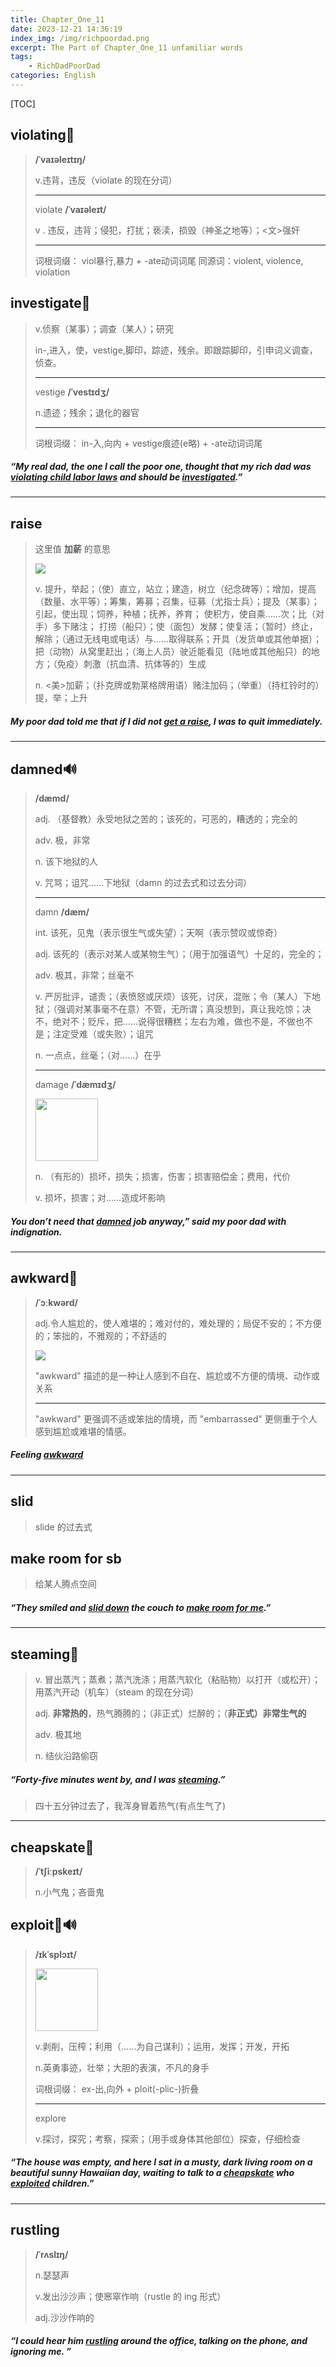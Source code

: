 ```yaml
---
title: Chapter_One_11
date: 2023-12-21 14:36:19
index_img: /img/richpoordad.png
excerpt: The Part of Chapter_One_11 unfamiliar words
tags: 
    - RichDadPoorDad
categories: English
---
```


[TOC]

## violating🚩

> **/ˈvaɪəleɪtɪŋ/**
>
> v.违背，违反（violate 的现在分词）
>
> ---
>
> violate  **/ˈvaɪəleɪt/**
>
> v . 违反，违背；侵犯，打扰；亵渎，损毁（神圣之地等）；<文>强奸
>
> ---
>
> 词根词缀： viol暴行,暴力 + -ate动词词尾 同源词：violent, violence, violation

## investigate🚩

> v.侦察（某事）；调查（某人）；研究
>
> in-,进入，使，vestige,脚印，踪迹，残余。即跟踪脚印，引申词义调查，侦查。
>
> ---
>
> vestige **/ˈvestɪdʒ/**
>
> n.遗迹；残余；退化的器官
>
> ---
>
>  词根词缀： in-入,向内 + vestige痕迹(e略) + -ate动词词尾

##### “My real dad, the one I call the poor one, thought that my rich dad was <u>**violating** child labor laws</u> and should be **<u>investigated</u>**.”

---

## raise

> 这里值  **加薪** 的意思
>
> <img src="https://ydlunacommon-cdn.nosdn.127.net/fa4ffeff4a58cd23d92341fc452f7b6a.jpg" widht="100">
>
> v.
> 提升，举起；（使）直立，站立；建造，树立（纪念碑等）；增加，提高（数量、水平等）；筹集，筹募；召集，征募（尤指士兵）；提及（某事）；引起，使出现；饲养，种植；抚养，养育； 使积方，使自乘……次；比（对手）多下赌注； 打捞（船只）；使（面包）发酵；使复活；（暂时）终止，解除；（通过无线电或电话）与……取得联系；开具（发货单或其他单据）；把（动物）从窝里赶出；（海上人员）驶近能看见（陆地或其他船只）的地方；（免疫）刺激（抗血清、抗体等的）生成
>
> n.
> <美>加薪；（扑克牌或勃莱格牌用语）赌注加码；（举重）（持杠铃时的）提，举；上升

##### My poor dad told me that if I did not <u>get a **raise**</u>, I was to quit immediately.

---

## damned🔊

> **/dæmd/**
>
> adj.
> （基督教）永受地狱之苦的；该死的，可恶的，糟透的；完全的
>
> adv.
> 极，非常
>
> n.
> 该下地狱的人
>
> v.
> 咒骂；诅咒……下地狱（damn 的过去式和过去分词）
>
> ---
>
> damn **/dæm/**
>
> int.
> 该死，见鬼（表示很生气或失望）；天啊（表示赞叹或惊奇）
>
> adj.
> 该死的（表示对某人或某物生气）；（用于加强语气）十足的，完全的；
>
> adv.
> 极其，非常；丝毫不
>
> v.
> 严厉批评，谴责；（表愤怒或厌烦）该死，讨厌，混账；令（某人）下地狱；（强调对某事毫不在意）不管，无所谓；真没想到，真让我吃惊；决不，绝对不；贬斥，把……说得很糟糕；左右为难，做也不是，不做也不是；注定受难（或失败）；诅咒
>
> n.
> 一点点，丝毫；（对……）在乎
>
> ---
>
> damage **/ˈdæmɪdʒ/**
>
> <img src="https://ydlunacommon-cdn.nosdn.127.net/acc069fd53b9c30c1e13b4c4e313855c.jpg" width="100" >
>
> n.
> （有形的）损坏，损失；损害，伤害；损害赔偿金；费用，代价
>
> v.
> 损坏，损害；对……造成坏影响

##### You don’t need that **<u>damned</u>** job anyway,” said my poor dad with indignation.

---

## awkward🚩

> **/ˈɔːkwərd/**
>
> adj.令人尴尬的，使人难堪的；难对付的，难处理的；局促不安的；不方便的；笨拙的，不雅观的；不舒适的
>
> <img src="https://ydlunacommon-cdn.nosdn.127.net/1bcf6ed75537f133f0227f9a2ad813bb.jpg" widht = 100>
>
> "awkward" 描述的是一种让人感到不自在、尴尬或不方便的情境、动作或关系
>
> ---
>
> "awkward" 更强调不适或笨拙的情境，而 "embarrassed" 更侧重于个人感到尴尬或难堪的情感。

##### Feeling **<u>awkward</u>**

---

## slid

> slide 的过去式

## make room for sb

> 给某人腾点空间

##### “They smiled and **<u>slid down</u>** the couch to **<u>make room for me</u>**.”

---

## steaming🚩

> v.
> 冒出蒸汽；蒸煮；蒸汽洗涤；用蒸汽软化（粘贴物）以打开（或松开）；用蒸汽开动（机车）（steam 的现在分词）
>
> adj.
> **非常热的**，热气腾腾的；（非正式）烂醉的；（**非正式）非常生气的**
>
> adv.
> 极其地
>
> n.
> 结伙沿路偷窃

##### “Forty-five minutes went by, and I was **<u>steaming</u>**.”

> 四十五分钟过去了，我浑身冒着热气(有点生气了)

---

## cheapskate🚩

> **/ˈtʃiːpskeɪt/**
>
> n.小气鬼；吝啬鬼

## exploit🚩🔊

> **/ɪkˈsplɔɪt/**
>
> <img src="https://ydlunacommon-cdn.nosdn.127.net/ac47f0f8a2a4ca7308411247462e2ebd.jpg" width = 100>
>
> v.剥削，压榨；利用（……为自己谋利）；运用，发挥；开发，开拓
>
> n.英勇事迹，壮举；大胆的表演，不凡的身手
>
> 词根词缀： ex-出,向外 + ploit(-plic-)折叠
>
> ---
>
> explore 
>
> v.探讨，探究；考察，探索；（用手或身体其他部位）探查，仔细检查

##### “The house was empty, and here I sat in a musty, dark living room on a beautiful sunny Hawaiian day, waiting to talk to a **<u>cheapskate</u>** who **<u>exploited</u>** children.”

---

## rustling

> **/ˈrʌslɪŋ/**
>
> n.瑟瑟声
> 
>v.发出沙沙声；使窸窣作响（rustle 的 ing 形式）
> 
> adj.沙沙作响的

##### “I could hear him **<u>rustling</u>** around the office, talking on the phone, and ignoring me. ”

